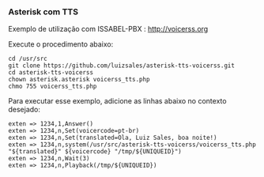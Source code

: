### Asterisk com TTS

Exemplo de utilização com ISSABEL-PBX : http://voicerss.org

Execute o procedimento abaixo:
 
```
cd /usr/src
git clone https://github.com/luizsales/asterisk-tts-voicerss.git
cd asterisk-tts-voicerss
chown asterisk.asterisk voicerss_tts.php 
chmo 755 voicerss_tts.php 

```


Para executar esse exemplo, adicione as linhas abaixo no contexto desejado:

```
exten => 1234,1,Answer()
exten => 1234,n,Set(voicercode=pt-br)
exten => 1234,n,Set(translated=Ola, Luiz Sales, boa noite!)
exten => 1234,n,system(/usr/src/asterisk-tts-voicerss/voicerss_tts.php "${translated}" ${voicercode} "/tmp/${UNIQUEID}")
exten => 1234,n,Wait(3)
exten => 1234,n,Playback(/tmp/${UNIQUEID})  
```


